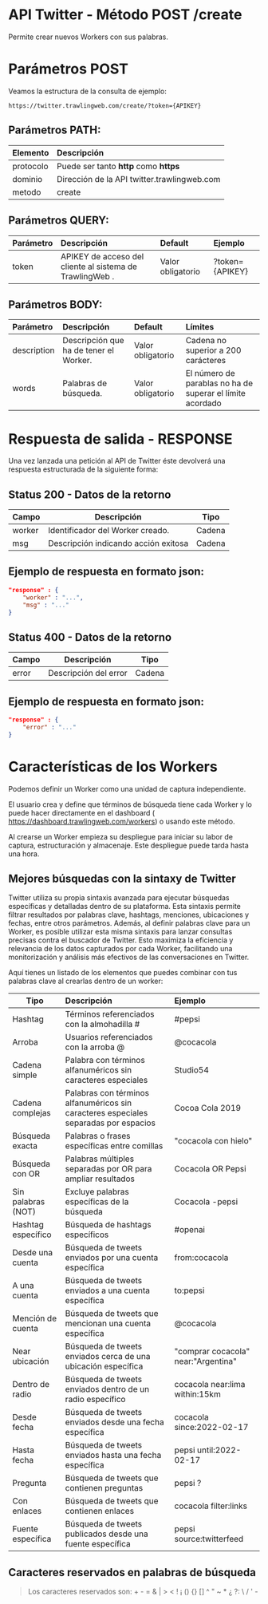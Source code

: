 # API Twitter - Método POST /create

Permite crear nuevos Workers con sus palabras.

# Parámetros POST

Veamos la estructura de la consulta de ejemplo:

```
https://twitter.trawlingweb.com/create/?token={APIKEY}
```

## Parámetros PATH:

| Elemento  | Descripción                                 |
| :-------- | :------------------------------------------ |
| protocolo | Puede ser tanto **http** como **https**     |
| dominio   | Dirección de la API twitter.trawlingweb.com |
| metodo    | create                                      |

## Parámetros QUERY:

| Parámetro | Descripción                                              | Default           | Ejemplo         |
| :-------- | :------------------------------------------------------- | :---------------- | :-------------- |
| token     | APIKEY de acceso del cliente al sistema de TrawlingWeb . | Valor obligatorio | ?token={APIKEY} |

## Parámetros BODY:

| Parámetro   | Descripción                            | Default           | Límites                                                   |
| :---------- | :------------------------------------- | :---------------- | :-------------------------------------------------------- |
| description | Descripción que ha de tener el Worker. | Valor obligatorio | Cadena no superior a 200 carácteres                       |
| words       | Palabras de búsqueda.                  | Valor obligatorio | El número de parablas no ha de superar el límite acordado |

# Respuesta de salida - RESPONSE

Una vez lanzada una petición al API de Twitter éste devolverá una respuesta estructurada de la siguiente forma:

## Status 200 - Datos de la retorno

| Campo  | Descripción                          |  Tipo  |
| ------ | ------------------------------------ | :----: |
| worker | Identificador del Worker creado.     | Cadena |
| msg    | Descripción indicando acción exitosa | Cadena |

## Ejemplo de respuesta en formato json:

```json
"response" : {
    "worker" : "...",
    "msg" : "..."
}
```

## Status 400 - Datos de la retorno

| Campo | Descripción           |  Tipo  |
| ----- | --------------------- | :----: |
| error | Descripción del error | Cadena |

## Ejemplo de respuesta en formato json:

```json
"response" : {
    "error" : "..."
}
```

# Características de los Workers

Podemos definir un Worker como una unidad de captura independiente.

El usuario crea y define que términos de búsqueda tiene cada Worker y lo puede hacer directamente en el dashboard ( https://dashboard.trawlingweb.com/workers) o usando este método.

Al crearse un Worker empieza su despliegue para iniciar su labor de captura, estructuración y almacenaje. Este despliegue puede tarda hasta una hora.


## Mejores búsquedas con la sintaxy de Twitter

Twitter utiliza su propia sintaxis avanzada para ejecutar búsquedas específicas y detalladas dentro de su plataforma. Esta sintaxis permite filtrar resultados por palabras clave, hashtags, menciones, ubicaciones y fechas, entre otros parámetros. Además, al definir palabras clave para un Worker, es posible utilizar esta misma sintaxis para lanzar consultas precisas contra el buscador de Twitter. Esto maximiza la eficiencia y relevancia de los datos capturados por cada Worker, facilitando una monitorización y análisis más efectivos de las conversaciones en Twitter.

Aquí tienes un listado de los elementos que puedes combinar con tus palabras clave al crearlas dentro de un worker:

| Tipo              | Descripción                                                                          | Ejemplo                   |
| ----------------- | :----------------------------------------------------------------------------------- | :------------------------ |
| Hashtag           | Términos referenciados con la almohadilla #                                          | #pepsi                     |
| Arroba            | Usuarios referenciados con la arroba @                                               | @cocacola                     |
| Cadena simple     | Palabra con términos alfanuméricos sin caracteres especiales                         | Studio54                  |
| Cadena complejas  | Palabras con términos alfanuméricos sin caracteres especiales separadas por espacios | Cocoa Cola 2019          |
| Búsqueda exacta   | Palabras o frases específicas entre comillas                                         | "cocacola con hielo"      |
| Búsqueda con OR   | Palabras múltiples separadas por OR para ampliar resultados                          | Cocacola OR Pepsi   |
| Sin palabras (NOT)      | Excluye palabras específicas de la búsqueda                                          | Cocacola -pepsi               |
| Hashtag específico| Búsqueda de hashtags específicos                                                     | #openai                    |
| Desde una cuenta  | Búsqueda de tweets enviados por una cuenta específica                                | from:cocacola         |
| A una cuenta      | Búsqueda de tweets enviados a una cuenta específica                                  | to:pepsi           |
| Mención de cuenta | Búsqueda de tweets que mencionan una cuenta específica                               | @cocacola             |
| Near ubicación    | Búsqueda de tweets enviados cerca de una ubicación específica                        | "comprar cocacola" near:"Argentina" |
| Dentro de radio   | Búsqueda de tweets enviados dentro de un radio específico                            | cocacola near:lima within:15km |
| Desde fecha       | Búsqueda de tweets enviados desde una fecha específica                               | cocacola since:2022-02-17  |
| Hasta fecha       | Búsqueda de tweets enviados hasta una fecha específica                               | pepsi until:2022-02-17 |
| Pregunta          | Búsqueda de tweets que contienen preguntas                                           | pepsi ?                |
| Con enlaces       | Búsqueda de tweets que contienen enlaces                                             | cocacola filter:links    |
| Fuente específica | Búsqueda de tweets publicados desde una fuente específica                            | pepsi source:twitterfeed |


## Caracteres reservados en palabras de búsqueda

> Los caracteres reservados son: + - = & | > < ! ¡ () {} [] ^ " ~ \* ¿ ?: \ / ' -
